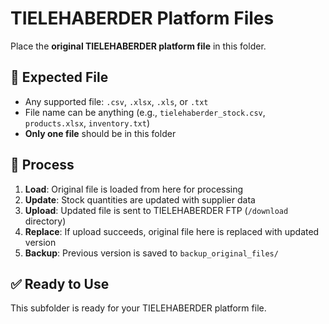 # TIELEHABERDER Platform Files

Place the **original TIELEHABERDER platform file** in this folder.

## 📄 Expected File

- Any supported file: `.csv`, `.xlsx`, `.xls`, or `.txt`
- File name can be anything (e.g., `tielehaberder_stock.csv`, `products.xlsx`, `inventory.txt`)
- **Only one file** should be in this folder

## 🔄 Process

1. **Load**: Original file is loaded from here for processing
2. **Update**: Stock quantities are updated with supplier data
3. **Upload**: Updated file is sent to TIELEHABERDER FTP (`/download` directory)
4. **Replace**: If upload succeeds, original file here is replaced with updated version
5. **Backup**: Previous version is saved to `backup_original_files/`

## ✅ Ready to Use

This subfolder is ready for your TIELEHABERDER platform file.
